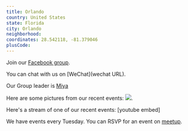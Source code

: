 ```yaml
---
title: Orlando
country: United States
state: Florida
city: Orlando
neighborhood: 
coordinates: 28.542118, -81.379046
plusCode:
---
```

Join our [Facebook group](https://www.facebook.com/groups/free.code.camp.orlando).

You can chat with us on [WeChat](wechat URL).

Our Group leader is [Miya](freecodecamp.org/miya)

Here are some pictures from our recent events:
![](https://scontent-dft4-2.xx.fbcdn.net/v/t1.0-9/11536097_10206657724179378_2576121979294455901_n.jpg?oh=7b11a6a51262018f8cc6abf114a81d2f&oe=5959D92A).

Here's a stream of one of our recent events:
[youtube embed]

We have events every Tuesday. You can RSVP for an event on [meetup](meetupurl).
